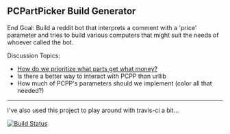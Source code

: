 PCPartPicker Build Generator
----

End Goal: Build a reddit bot that interprets a comment with a 'price' parameter and tries to build various computers that might suit the needs of whoever called the bot.

Discussion Topics:

* [How do we prioritize what parts get what money?](https://github.com/JewsOfHazard/pcpartpicker-build-generator/issues/2)
* Is there a better way to interact with PCPP than urllib
* How much of PCPP's parameters should we implement (color all that needed?)

----
I've also used this project to play around with travis-ci a bit...

[![Build Status](https://travis-ci.org/JewsOfHazard/pcpartpicker-build-generator.svg?branch=master)](https://travis-ci.org/JewsOfHazard/pcpartpicker-build-generator)
